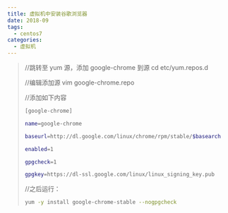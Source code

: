 ```yaml
---
title: 虚拟机中安装谷歌浏览器
date: 2018-09
tags:
  - centos7
categories:
  - 虚拟机
---
```


> //跳转至 yum 源，添加 google-chrome 到源
> cd etc/yum.repos.d
>
> //编辑添加源
> vim google-chrome.repo
>
> //添加如下内容
>
> ```bash
> [google-chrome]
>
> name=google-chrome
>
> baseurl=http://dl.google.com/linux/chrome/rpm/stable/$basearch
>
> enabled=1
>
> gpgcheck=1
>
> gpgkey=https://dl-ssl.google.com/linux/linux_signing_key.pub
> ```
>
> //之后运行：
>
> ```bash
> yum -y install google-chrome-stable --nogpgcheck
> ```
